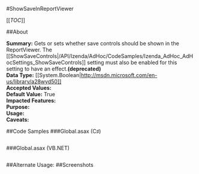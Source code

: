 #ShowSaveInReportViewer

[[_TOC_]]

##About

**Summary:** Gets or sets whether save controls should be shown in the ReportViewer.  The [[ShowSaveControls|/API/Izenda/AdHoc/CodeSamples/Izenda_AdHoc_AdHocSettings_ShowSaveControls]] setting must also be enabled for this setting to have an effect.**(deprecated)**  
**Data Type:** [[System.Boolean|http://msdn.microsoft.com/en-us/library/a28wyd50]]  
**Accepted Values:**   
**Default Value:** True  
**Impacted Features:**   
**Purpose:**   
**Usage:**   
**Caveats:**   

##Code Samples
###Global.asax (C♯)

```csharp
```

###Global.asax (VB.NET)

```visualbasic
```
##Alternate Usage: 
##Screenshots
